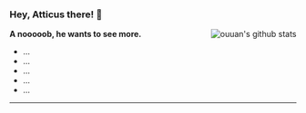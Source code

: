 ### Hey, Atticus there! 👋

<!--
**opfanswyx/opfanswyx** is a ✨ _special_ ✨ repository because its `README.md` (this file) appears on your GitHub profile.

Here are some ideas to get you started:

- 🔭 I’m currently working on ...
- 🌱 I’m currently learning ...
- 👯 I’m looking to collaborate on ...
- 🤔 I’m looking for help with ...
- 💬 Ask me about ...
- 📫 How to reach me: ...
- 😄 Pronouns: ...
- ⚡ Fun fact: ...
-->

<img align="right" alt="ouuan's github stats" src="https://github-readme-stats.vercel.app/api/top-langs/?username=opfanswyx&layout=compact">

**A nooooob, he wants to see more.**

- ...
- ...
- ...
- ...
- ...

---

